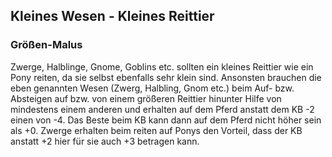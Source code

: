 ## Kleines Wesen - Kleines Reittier

### Größen-Malus

Zwerge, Halblinge, Gnome, Goblins etc. sollten ein kleines Reittier wie ein Pony reiten, da sie selbst ebenfalls sehr klein sind. Ansonsten brauchen die eben genannten Wesen (Zwerg, Halbling, Gnom etc.) beim Auf- bzw. Absteigen auf bzw. von einem größeren Reittier hinunter Hilfe von mindestens einem anderen und erhalten auf dem Pferd anstatt dem KB -2 einen von -4. Das Beste beim KB kann dann auf dem Pferd nicht höher sein als +0. Zwerge erhalten beim reiten auf Ponys den Vorteil, dass der KB anstatt +2 hier für sie auch +3 betragen kann.
